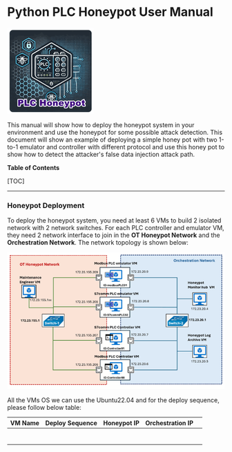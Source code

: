 # Python PLC Honeypot User Manual

![](doc/img/logo.png)

This manual will show how to deploy the honeypot system in your environment and use the honeypot for some possible attack detection. This document  will show an example of deploying a simple honey pot with two 1-to-1 emulator and controller with different protocol and use this honey pot to show how to detect the attacker's false data injection attack path. 

**Table of Contents**

[TOC]

------

### Honeypot Deployment

To deploy the honeypot system, you need at least 6 VMs to build 2 isolated network with 2 network switches. For each PLC controller and emulator VM, they need 2 network interface to join in the **OT Honeypot Network** and the **Orchestration Network**. The network topology is shown below:

![](doc/img/um/um_s01.png)

All the VMs OS we can use the Ubuntu22.04 and for the deploy sequence, please follow below table:

| VM Name | Deploy Sequence | Honeypot IP | Orchestration IP |      |
| ------- | --------------- | ----------- | ---------------- | ---- |
|         |                 |             |                  |      |
|         |                 |             |                  |      |
|         |                 |             |                  |      |
|         |                 |             |                  |      |
|         |                 |             |                  |      |
|         |                 |             |                  |      |
|         |                 |             |                  |      |

